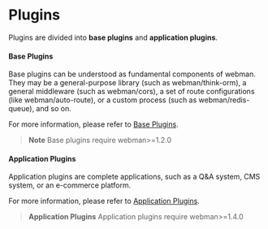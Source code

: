 # Plugins
Plugins are divided into **base plugins** and **application plugins**.

#### Base Plugins
Base plugins can be understood as fundamental components of webman. They may be a general-purpose library (such as webman/think-orm), a general middleware (such as webman/cors), a set of route configurations (like webman/auto-route), or a custom process (such as webman/redis-queue), and so on.

For more information, please refer to [Base Plugins](plugin/base.md).

> **Note**
> Base plugins require webman>=1.2.0

#### Application Plugins
Application plugins are complete applications, such as a Q&A system, CMS system, or an e-commerce platform.

For more information, please refer to [Application Plugins](app/app.md).

> **Application Plugins**
> Application plugins require webman>=1.4.0